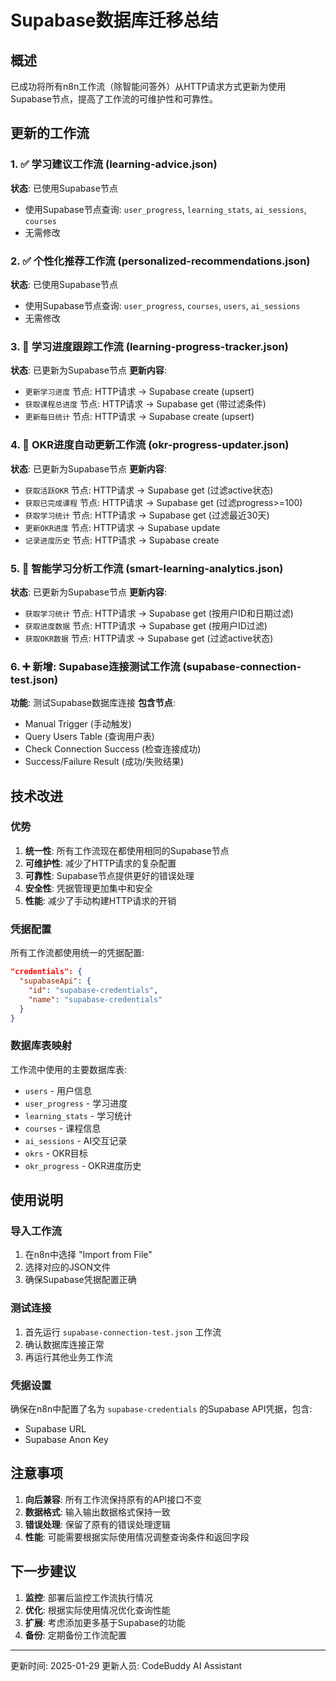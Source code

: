 # Supabase数据库迁移总结

## 概述
已成功将所有n8n工作流（除智能问答外）从HTTP请求方式更新为使用Supabase节点，提高了工作流的可维护性和可靠性。

## 更新的工作流

### 1. ✅ 学习建议工作流 (learning-advice.json)
**状态**: 已使用Supabase节点
- 使用Supabase节点查询: `user_progress`, `learning_stats`, `ai_sessions`, `courses`
- 无需修改

### 2. ✅ 个性化推荐工作流 (personalized-recommendations.json)
**状态**: 已使用Supabase节点
- 使用Supabase节点查询: `user_progress`, `courses`, `users`, `ai_sessions`
- 无需修改

### 3. 🔄 学习进度跟踪工作流 (learning-progress-tracker.json)
**状态**: 已更新为Supabase节点
**更新内容**:
- `更新学习进度` 节点: HTTP请求 → Supabase create (upsert)
- `获取课程总进度` 节点: HTTP请求 → Supabase get (带过滤条件)
- `更新每日统计` 节点: HTTP请求 → Supabase create (upsert)

### 4. 🔄 OKR进度自动更新工作流 (okr-progress-updater.json)
**状态**: 已更新为Supabase节点
**更新内容**:
- `获取活跃OKR` 节点: HTTP请求 → Supabase get (过滤active状态)
- `获取已完成课程` 节点: HTTP请求 → Supabase get (过滤progress>=100)
- `获取学习统计` 节点: HTTP请求 → Supabase get (过滤最近30天)
- `更新OKR进度` 节点: HTTP请求 → Supabase update
- `记录进度历史` 节点: HTTP请求 → Supabase create

### 5. 🔄 智能学习分析工作流 (smart-learning-analytics.json)
**状态**: 已更新为Supabase节点
**更新内容**:
- `获取学习统计` 节点: HTTP请求 → Supabase get (按用户ID和日期过滤)
- `获取进度数据` 节点: HTTP请求 → Supabase get (按用户ID过滤)
- `获取OKR数据` 节点: HTTP请求 → Supabase get (过滤active状态)

### 6. ➕ 新增: Supabase连接测试工作流 (supabase-connection-test.json)
**功能**: 测试Supabase数据库连接
**包含节点**:
- Manual Trigger (手动触发)
- Query Users Table (查询用户表)
- Check Connection Success (检查连接成功)
- Success/Failure Result (成功/失败结果)

## 技术改进

### 优势
1. **统一性**: 所有工作流现在都使用相同的Supabase节点
2. **可维护性**: 减少了HTTP请求的复杂配置
3. **可靠性**: Supabase节点提供更好的错误处理
4. **安全性**: 凭据管理更加集中和安全
5. **性能**: 减少了手动构建HTTP请求的开销

### 凭据配置
所有工作流都使用统一的凭据配置:
```json
"credentials": {
  "supabaseApi": {
    "id": "supabase-credentials",
    "name": "supabase-credentials"
  }
}
```

### 数据库表映射
工作流中使用的主要数据库表:
- `users` - 用户信息
- `user_progress` - 学习进度
- `learning_stats` - 学习统计
- `courses` - 课程信息
- `ai_sessions` - AI交互记录
- `okrs` - OKR目标
- `okr_progress` - OKR进度历史

## 使用说明

### 导入工作流
1. 在n8n中选择 "Import from File"
2. 选择对应的JSON文件
3. 确保Supabase凭据配置正确

### 测试连接
1. 首先运行 `supabase-connection-test.json` 工作流
2. 确认数据库连接正常
3. 再运行其他业务工作流

### 凭据设置
确保在n8n中配置了名为 `supabase-credentials` 的Supabase API凭据，包含:
- Supabase URL
- Supabase Anon Key

## 注意事项

1. **向后兼容**: 所有工作流保持原有的API接口不变
2. **数据格式**: 输入输出数据格式保持一致
3. **错误处理**: 保留了原有的错误处理逻辑
4. **性能**: 可能需要根据实际使用情况调整查询条件和返回字段

## 下一步建议

1. **监控**: 部署后监控工作流执行情况
2. **优化**: 根据实际使用情况优化查询性能
3. **扩展**: 考虑添加更多基于Supabase的功能
4. **备份**: 定期备份工作流配置

---
更新时间: 2025-01-29
更新人员: CodeBuddy AI Assistant